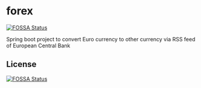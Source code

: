 # forex
[![FOSSA Status](https://app.fossa.com/api/projects/git%2Bgithub.com%2Fdipendra-shrestha%2Fforex.svg?type=shield)](https://app.fossa.com/projects/git%2Bgithub.com%2Fdipendra-shrestha%2Fforex?ref=badge_shield)

Spring boot project to convert Euro currency to other currency via RSS feed of European Central Bank


## License
[![FOSSA Status](https://app.fossa.com/api/projects/git%2Bgithub.com%2Fdipendra-shrestha%2Fforex.svg?type=large)](https://app.fossa.com/projects/git%2Bgithub.com%2Fdipendra-shrestha%2Fforex?ref=badge_large)